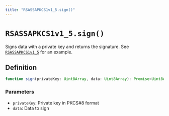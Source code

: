 ```yaml
---
title: "RSASSAPKCS1v1_5.sign()"
---
```


# `RSASSAPKCS1v1_5.sign()`

Signs data with a private key and returns the signature. See [`RSASSAPKCS1v1_5`](/reference/crypto/RSASSAPKCS1v1_5) for an example.

## Definition

```ts
function sign(privateKey: Uint8Array, data: Uint8Array): Promise<Uint8Array>;
```

### Parameters

- `privateKey`: Private key in PKCS#8 format
- `data`: Data to sign
